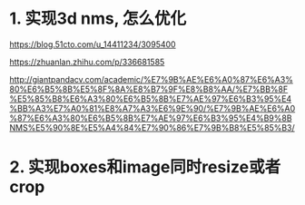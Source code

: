 # 1. 实现3d nms, 怎么优化

https://blog.51cto.com/u_14411234/3095400

https://zhuanlan.zhihu.com/p/336681585

http://giantpandacv.com/academic/%E7%9B%AE%E6%A0%87%E6%A3%80%E6%B5%8B%E5%8F%8A%E8%B7%9F%E8%B8%AA/%E7%BB%8F%E5%85%B8%E6%A3%80%E6%B5%8B%E7%AE%97%E6%B3%95%E4%BB%A3%E7%A0%81%E8%A7%A3%E6%9E%90/%E7%9B%AE%E6%A0%87%E6%A3%80%E6%B5%8B%E7%AE%97%E6%B3%95%E4%B9%8BNMS%E5%90%8E%E5%A4%84%E7%90%86%E7%9B%B8%E5%85%B3/


# 2. 实现boxes和image同时resize或者crop

